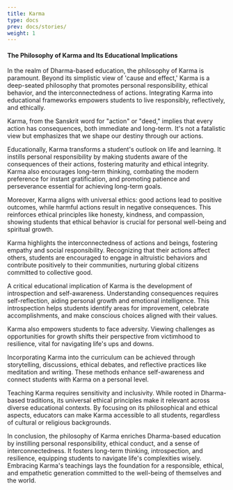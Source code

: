 ```yaml
---
title: Karma
type: docs
prev: docs/stories/
weight: 1
---
```



#### The Philosophy of Karma and Its Educational Implications

In the realm of Dharma-based education, the philosophy of Karma is paramount. Beyond its simplistic view of 'cause and effect,' Karma is a deep-seated philosophy that promotes personal responsibility, ethical behavior, and the interconnectedness of actions. Integrating Karma into educational frameworks empowers students to live responsibly, reflectively, and ethically.

Karma, from the Sanskrit word for "action" or "deed," implies that every action has consequences, both immediate and long-term. It's not a fatalistic view but emphasizes that we shape our destiny through our actions.

Educationally, Karma transforms a student's outlook on life and learning. It instills personal responsibility by making students aware of the consequences of their actions, fostering maturity and ethical integrity. Karma also encourages long-term thinking, combating the modern preference for instant gratification, and promoting patience and perseverance essential for achieving long-term goals.

Moreover, Karma aligns with universal ethics: good actions lead to positive outcomes, while harmful actions result in negative consequences. This reinforces ethical principles like honesty, kindness, and compassion, showing students that ethical behavior is crucial for personal well-being and spiritual growth.

Karma highlights the interconnectedness of actions and beings, fostering empathy and social responsibility. Recognizing that their actions affect others, students are encouraged to engage in altruistic behaviors and contribute positively to their communities, nurturing global citizens committed to collective good.

A critical educational implication of Karma is the development of introspection and self-awareness. Understanding consequences requires self-reflection, aiding personal growth and emotional intelligence. This introspection helps students identify areas for improvement, celebrate accomplishments, and make conscious choices aligned with their values.

Karma also empowers students to face adversity. Viewing challenges as opportunities for growth shifts their perspective from victimhood to resilience, vital for navigating life's ups and downs.

Incorporating Karma into the curriculum can be achieved through storytelling, discussions, ethical debates, and reflective practices like meditation and writing. These methods enhance self-awareness and connect students with Karma on a personal level.

Teaching Karma requires sensitivity and inclusivity. While rooted in Dharma-based traditions, its universal ethical principles make it relevant across diverse educational contexts. By focusing on its philosophical and ethical aspects, educators can make Karma accessible to all students, regardless of cultural or religious backgrounds.

In conclusion, the philosophy of Karma enriches Dharma-based education by instilling personal responsibility, ethical conduct, and a sense of interconnectedness. It fosters long-term thinking, introspection, and resilience, equipping students to navigate life's complexities wisely. Embracing Karma's teachings lays the foundation for a responsible, ethical, and empathetic generation committed to the well-being of themselves and the world.